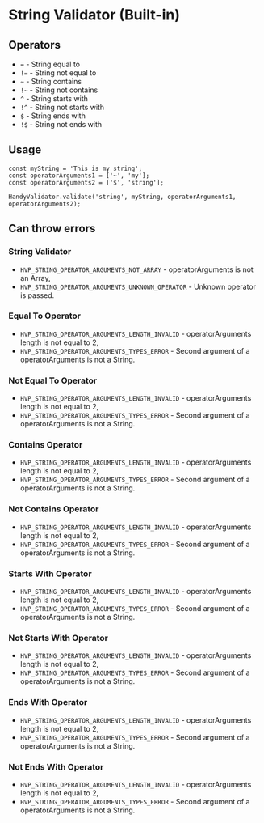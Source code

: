# String Validator (Built-in)

## Operators
- `=` - String equal to
- `!=` - String not equal to
- `~` - String contains
- `!~` - String not contains
- `^` - String starts with
- `!^` - String not starts with
- `$` - String ends with
- `!$` - String not ends with

## Usage
```
const myString = 'This is my string';
const operatorArguments1 = ['~', 'my'];
const operatorArguments2 = ['$', 'string'];

HandyValidator.validate('string', myString, operatorArguments1, operatorArguments2);
```

## Can throw errors
### String Validator
- `HVP_STRING_OPERATOR_ARGUMENTS_NOT_ARRAY` - operatorArguments is not an Array,
- `HVP_STRING_OPERATOR_ARGUMENTS_UNKNOWN_OPERATOR` - Unknown operator is passed.
### Equal To Operator
- `HVP_STRING_OPERATOR_ARGUMENTS_LENGTH_INVALID` - operatorArguments length is not equal to 2,
- `HVP_STRING_OPERATOR_ARGUMENTS_TYPES_ERROR` - Second argument of a operatorArguments is not a String.
### Not Equal To Operator
- `HVP_STRING_OPERATOR_ARGUMENTS_LENGTH_INVALID` - operatorArguments length is not equal to 2,
- `HVP_STRING_OPERATOR_ARGUMENTS_TYPES_ERROR` - Second argument of a operatorArguments is not a String.
### Contains Operator
- `HVP_STRING_OPERATOR_ARGUMENTS_LENGTH_INVALID` - operatorArguments length is not equal to 2,
- `HVP_STRING_OPERATOR_ARGUMENTS_TYPES_ERROR` - Second argument of a operatorArguments is not a String.
### Not Contains Operator
- `HVP_STRING_OPERATOR_ARGUMENTS_LENGTH_INVALID` - operatorArguments length is not equal to 2,
- `HVP_STRING_OPERATOR_ARGUMENTS_TYPES_ERROR` - Second argument of a operatorArguments is not a String.
### Starts With Operator
- `HVP_STRING_OPERATOR_ARGUMENTS_LENGTH_INVALID` - operatorArguments length is not equal to 2,
- `HVP_STRING_OPERATOR_ARGUMENTS_TYPES_ERROR` - Second argument of a operatorArguments is not a String.
### Not Starts With Operator
- `HVP_STRING_OPERATOR_ARGUMENTS_LENGTH_INVALID` - operatorArguments length is not equal to 2,
- `HVP_STRING_OPERATOR_ARGUMENTS_TYPES_ERROR` - Second argument of a operatorArguments is not a String.
### Ends With Operator
- `HVP_STRING_OPERATOR_ARGUMENTS_LENGTH_INVALID` - operatorArguments length is not equal to 2,
- `HVP_STRING_OPERATOR_ARGUMENTS_TYPES_ERROR` - Second argument of a operatorArguments is not a String.
### Not Ends With Operator
- `HVP_STRING_OPERATOR_ARGUMENTS_LENGTH_INVALID` - operatorArguments length is not equal to 2,
- `HVP_STRING_OPERATOR_ARGUMENTS_TYPES_ERROR` - Second argument of a operatorArguments is not a String.